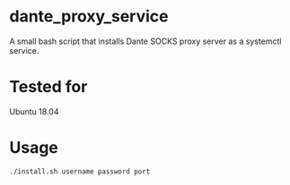 # dante_proxy_service
A small bash script that installs Dante SOCKS proxy server as a systemctl service.

# Tested for
Ubuntu 18.04

# Usage
`./install.sh username password port`
